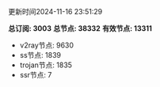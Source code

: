 更新时间2024-11-16 23:51:29

**总订阅: 3003**
**总节点: 38332**
**有效节点: 13311**
- v2ray节点: 9630
- ss节点: 1839
- trojan节点: 1835
- ssr节点: 7
